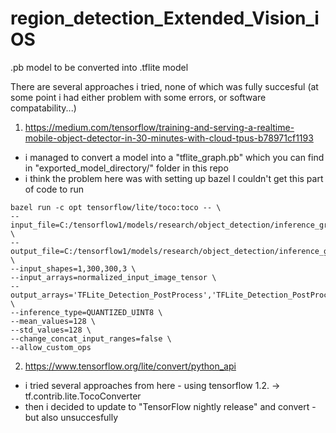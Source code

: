 # region_detection_Extended_Vision_iOS
.pb model to be converted into .tflite model

There are several approaches i tried, none of which was fully succesful (at some point i had either problem with some errors, or software compatability...)

1) https://medium.com/tensorflow/training-and-serving-a-realtime-mobile-object-detector-in-30-minutes-with-cloud-tpus-b78971cf1193
* i managed to convert a model into a "tflite_graph.pb" which you can find in "exported_model_directory/" folder in this repo
* i think the problem here was with setting up bazel
I couldn't get this part of code to run 

```
bazel run -c opt tensorflow/lite/toco:toco -- \
--input_file=C:/tensorflow1/models/research/object_detection/inference_graph_region_detection/exported_model_directory/tflite_graph.pb \
--output_file=C:/tensorflow1/models/research/object_detection/inference_graph_region_detection/exported_model_directory/detect.tflite \
--input_shapes=1,300,300,3 \
--input_arrays=normalized_input_image_tensor \
--output_arrays='TFLite_Detection_PostProcess','TFLite_Detection_PostProcess:1','TFLite_Detection_PostProcess:2','TFLite_Detection_PostProcess:3'  \
--inference_type=QUANTIZED_UINT8 \
--mean_values=128 \
--std_values=128 \
--change_concat_input_ranges=false \
--allow_custom_ops
```

2) https://www.tensorflow.org/lite/convert/python_api
* i tried several approaches from here - using tensorflow 1.2. -> tf.contrib.lite.TocoConverter
* then i decided to update to "TensorFlow nightly release" and convert - but also unsuccesfully
